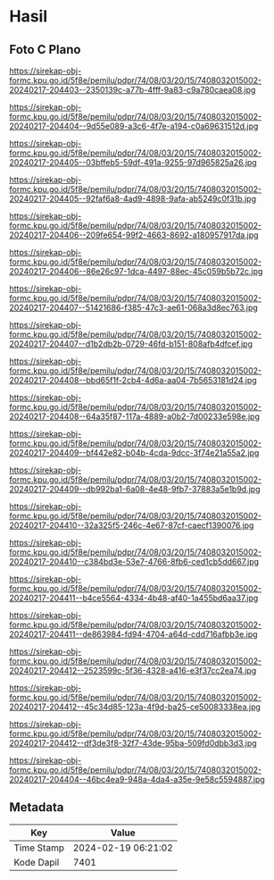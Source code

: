 # Hasil

## Foto C Plano

https://sirekap-obj-formc.kpu.go.id/5f8e/pemilu/pdpr/74/08/03/20/15/7408032015002-20240217-204403--2350139c-a77b-4fff-9a83-c9a780caea08.jpg

https://sirekap-obj-formc.kpu.go.id/5f8e/pemilu/pdpr/74/08/03/20/15/7408032015002-20240217-204404--9d55e089-a3c6-4f7e-a194-c0a69631512d.jpg

https://sirekap-obj-formc.kpu.go.id/5f8e/pemilu/pdpr/74/08/03/20/15/7408032015002-20240217-204405--03bffeb5-59df-491a-9255-97d965825a26.jpg

https://sirekap-obj-formc.kpu.go.id/5f8e/pemilu/pdpr/74/08/03/20/15/7408032015002-20240217-204405--92faf6a8-4ad9-4898-9afa-ab5249c0f31b.jpg

https://sirekap-obj-formc.kpu.go.id/5f8e/pemilu/pdpr/74/08/03/20/15/7408032015002-20240217-204406--209fe654-99f2-4663-8692-a180957917da.jpg

https://sirekap-obj-formc.kpu.go.id/5f8e/pemilu/pdpr/74/08/03/20/15/7408032015002-20240217-204406--86e26c97-1dca-4497-88ec-45c059b5b72c.jpg

https://sirekap-obj-formc.kpu.go.id/5f8e/pemilu/pdpr/74/08/03/20/15/7408032015002-20240217-204407--51421686-f385-47c3-ae61-068a3d8ec763.jpg

https://sirekap-obj-formc.kpu.go.id/5f8e/pemilu/pdpr/74/08/03/20/15/7408032015002-20240217-204407--d1b2db2b-0729-46fd-b151-808afb4dfcef.jpg

https://sirekap-obj-formc.kpu.go.id/5f8e/pemilu/pdpr/74/08/03/20/15/7408032015002-20240217-204408--bbd65f1f-2cb4-4d6a-aa04-7b5653181d24.jpg

https://sirekap-obj-formc.kpu.go.id/5f8e/pemilu/pdpr/74/08/03/20/15/7408032015002-20240217-204408--64a35f87-117a-4889-a0b2-7d00233e598e.jpg

https://sirekap-obj-formc.kpu.go.id/5f8e/pemilu/pdpr/74/08/03/20/15/7408032015002-20240217-204409--bf442e82-b04b-4cda-9dcc-3f74e21a55a2.jpg

https://sirekap-obj-formc.kpu.go.id/5f8e/pemilu/pdpr/74/08/03/20/15/7408032015002-20240217-204409--db992ba1-6a08-4e48-9fb7-37883a5e1b9d.jpg

https://sirekap-obj-formc.kpu.go.id/5f8e/pemilu/pdpr/74/08/03/20/15/7408032015002-20240217-204410--32a325f5-246c-4e67-87cf-caecf1390076.jpg

https://sirekap-obj-formc.kpu.go.id/5f8e/pemilu/pdpr/74/08/03/20/15/7408032015002-20240217-204410--c384bd3e-53e7-4766-8fb6-ced1cb5dd667.jpg

https://sirekap-obj-formc.kpu.go.id/5f8e/pemilu/pdpr/74/08/03/20/15/7408032015002-20240217-204411--b4ce5564-4334-4b48-af40-1a455bd6aa37.jpg

https://sirekap-obj-formc.kpu.go.id/5f8e/pemilu/pdpr/74/08/03/20/15/7408032015002-20240217-204411--de863984-fd94-4704-a64d-cdd716afbb3e.jpg

https://sirekap-obj-formc.kpu.go.id/5f8e/pemilu/pdpr/74/08/03/20/15/7408032015002-20240217-204412--2523599c-5f36-4328-a416-e3f37cc2ea74.jpg

https://sirekap-obj-formc.kpu.go.id/5f8e/pemilu/pdpr/74/08/03/20/15/7408032015002-20240217-204412--45c34d85-123a-4f9d-ba25-ce50083338ea.jpg

https://sirekap-obj-formc.kpu.go.id/5f8e/pemilu/pdpr/74/08/03/20/15/7408032015002-20240217-204412--df3de3f8-32f7-43de-95ba-509fd0dbb3d3.jpg

https://sirekap-obj-formc.kpu.go.id/5f8e/pemilu/pdpr/74/08/03/20/15/7408032015002-20240217-204404--46bc4ea9-948a-4da4-a35e-9e58c5594887.jpg


## Metadata

| Key        | Value               |
| ---------- | ------------------- |
| Time Stamp | 2024-02-19 06:21:02 |
| Kode Dapil | 7401                |



